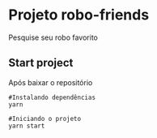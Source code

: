 # Projeto robo-friends

Pesquise seu robo favorito

## Start project

Após baixar o repositório 

```
#Instalando dependências
yarn

#Iniciando o projeto
yarn start
```
